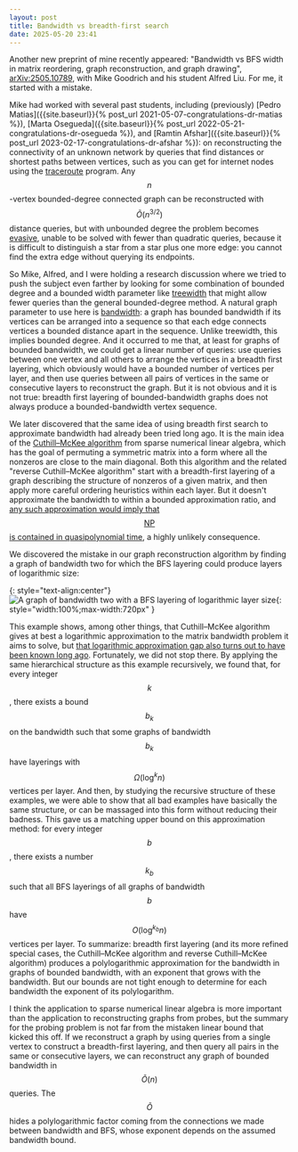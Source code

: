 ```yaml
---
layout: post
title: Bandwidth vs breadth-first search
date: 2025-05-20 23:41
---
```

Another new preprint of mine recently appeared: "Bandwidth vs BFS width in matrix reordering, graph reconstruction, and graph drawing", [arXiv:2505.10789](https://arxiv.org/abs/2505.10789), with Mike Goodrich and his student Alfred Liu. For me, it started with a mistake.

Mike had worked with several past students, including (previously) [Pedro Matias]({{site.baseurl}}{% post_url 2021-05-07-congratulations-dr-matias %}), [Marta Osegueda]({{site.baseurl}}{% post_url 2022-05-21-congratulations-dr-osegueda %}), and [Ramtin Afshar]({{site.baseurl}}{% post_url 2023-02-17-congratulations-dr-afshar %}): on reconstructing the connectivity of an unknown network by queries that find distances or shortest paths between vertices, such as you can get for internet nodes using the [traceroute](https://en.wikipedia.org/wiki/Traceroute) program. Any $$n$$-vertex bounded-degree connected graph can be reconstructed with $$\tilde O(n^{3/2})$$ distance queries, but with unbounded degree the problem becomes [evasive](https://en.wikipedia.org/wiki/Aanderaa%E2%80%93Karp%E2%80%93Rosenberg_conjecture), unable to be solved with fewer than quadratic queries, because it is difficult to distinguish a star from a star plus one more edge: you cannot find the extra edge without querying its endpoints.

So Mike, Alfred, and I were holding a research discussion where we tried to push the subject even farther by looking for some combination of bounded degree and a bounded width parameter like [treewidth](https://en.wikipedia.org/wiki/Treewidth) that might allow fewer queries than the general bounded-degree method. A natural graph parameter to use here is [bandwidth](https://en.wikipedia.org/wiki/Graph_bandwidth): a graph has bounded bandwidth if its vertices can be arranged into a sequence so that each edge connects vertices a bounded distance apart in the sequence. Unlike treewidth, this implies bounded degree. And it occurred to me that, at least for graphs of bounded bandwidth, we could get a linear number of queries: use queries between one vertex and all others to arrange the vertices in a breadth first layering, which obviously would have a bounded number of vertices per layer, and then use queries between all pairs of vertices in the same or consecutive layers to reconstruct the graph. But it is not obvious and it is not true: breadth first layering of bounded-bandwidth graphs does not always produce a bounded-bandwidth vertex sequence.

We later discovered that the same idea of using breadth first search to approximate bandwidth had already been tried long ago. It is the main idea of the [Cuthill–McKee algorithm](https://en.wikipedia.org/wiki/Cuthill%E2%80%93McKee_algorithm) from sparse numerical linear algebra, which has the goal of permuting a symmetric matrix into a form where all the nonzeros are close to the main diagonal. Both this algorithm and the related "reverse Cuthill–McKee algorithm" start with a breadth-first layering of a graph describing the structure of nonzeros of a given matrix, and then apply more careful ordering heuristics within each layer. But it doesn't approximate the bandwidth to within a bounded approximation ratio, and [any such approximation would imply that $$\mathsf{NP}$$ is contained in quasipolynomial time](https://doi.org/10.1016/j.jcss.2010.06.006), a highly unlikely consequence.

We discovered the mistake in our graph reconstruction algorithm by finding a graph of bandwidth two for which the BFS layering could produce layers of logarithmic size:

{: style="text-align:center"}
![A graph of bandwidth two with a BFS layering of logarithmic layer size]({{site.baseurl}}/assets/2025/bw2-bfs-log.png){: style="width:100%;max-width:720px" }

This example shows, among other things, that Cuthill–McKee algorithm gives at best a logarithmic approximation to the matrix bandwidth problem it aims to solve, but [that logarithmic approximation gap also turns out to have been known long ago](https://doi.org/10.1137/0215041). Fortunately, we did not stop there. By applying the same hierarchical structure as this example recursively, we found that, for every integer $$k$$, there exists a bound $$b_k$$ on the bandwidth such that some graphs of bandwidth $$b_k$$ have layerings with $$\Omega(\log^k n)$$ vertices per layer. And then, by studying the recursive structure of these examples, we were able to show that all bad examples have basically the same structure, or can be massaged into this form without reducing their badness. This gave us a matching upper bound on this approximation method: for every integer $$b$$, there exists a number $$k_b$$ such that all BFS layerings of all graphs of bandwidth $$b$$ have $$O(\log^{k_b}n)$$ vertices per layer. To summarize: breadth first layering (and its more refined special cases, the Cuthill–McKee algorithm and reverse Cuthill–McKee algorithm) produces a polylogarithmic approximation for the bandwidth in graphs of bounded bandwidth, with an exponent that grows with the bandwidth. But our bounds are not tight enough to determine for each bandwidth the exponent of its polylogarithm.

I think the application to sparse numerical linear algebra is more important than the application to reconstructing graphs from probes, but the summary for the probing problem is not far from the mistaken linear bound that kicked this off. If we reconstruct a graph by using queries from a single vertex to construct a breadth-first layering, and then query all pairs in the same or consecutive layers, we can reconstruct any graph of bounded bandwidth in $$\tilde O(n)$$ queries. The $$\tilde O$$ hides a polylogarithmic factor coming from the connections we made between bandwidth and BFS, whose exponent depends on the assumed bandwidth bound.